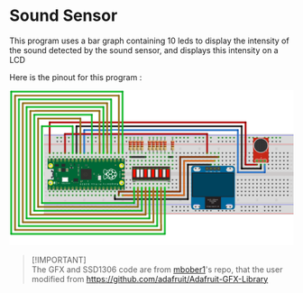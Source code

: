 # Sound Sensor

This program uses a bar graph containing 10 leds to display the intensity of the sound detected by the sound sensor, and displays this intensity on a LCD

Here is the pinout for this program :

![pinout](SoundSensor%20+%20Screen_bb.png)

> [!IMPORTANT]\
> The GFX and SSD1306 code are from [mbober1](https://github.com/mbober1/RPi-Pico-SSD1306-library)'s repo, that the user modified from <https://github.com/adafruit/Adafruit-GFX-Library>
